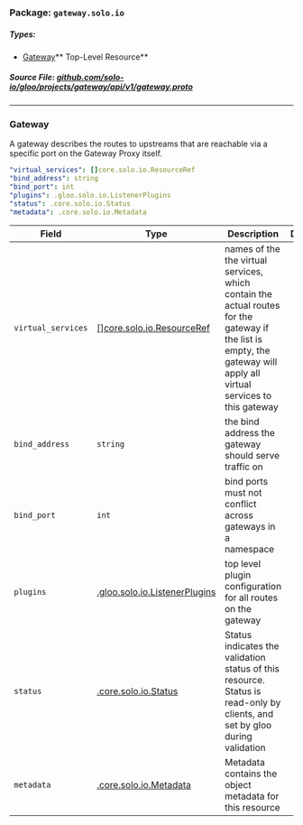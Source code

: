 <!-- Code generated by solo-kit. DO NOT EDIT. -->

### Package: `gateway.solo.io` 
##### Types:


- [Gateway](#Gateway)** Top-Level Resource**
  



##### Source File: [github.com/solo-io/gloo/projects/gateway/api/v1/gateway.proto](https://github.com/solo-io/gloo/blob/master/projects/gateway/api/v1/gateway.proto)





---
### <a name="Gateway">Gateway</a>

 

A gateway describes the routes to upstreams that are reachable via a specific port on the Gateway Proxy itself.

```yaml
"virtual_services": []core.solo.io.ResourceRef
"bind_address": string
"bind_port": int
"plugins": .gloo.solo.io.ListenerPlugins
"status": .core.solo.io.Status
"metadata": .core.solo.io.Metadata

```

| Field | Type | Description | Default |
| ----- | ---- | ----------- |----------- | 
| `virtual_services` | [[]core.solo.io.ResourceRef](../../../../../solo-kit/api/v1/ref.proto.sk.md#ResourceRef) | names of the the virtual services, which contain the actual routes for the gateway if the list is empty, the gateway will apply all virtual services to this gateway |  |
| `bind_address` | `string` | the bind address the gateway should serve traffic on |  |
| `bind_port` | `int` | bind ports must not conflict across gateways in a namespace |  |
| `plugins` | [.gloo.solo.io.ListenerPlugins](../../../gloo/api/v1/plugins.proto.sk.md#ListenerPlugins) | top level plugin configuration for all routes on the gateway |  |
| `status` | [.core.solo.io.Status](../../../../../solo-kit/api/v1/status.proto.sk.md#Status) | Status indicates the validation status of this resource. Status is read-only by clients, and set by gloo during validation |  |
| `metadata` | [.core.solo.io.Metadata](../../../../../solo-kit/api/v1/metadata.proto.sk.md#Metadata) | Metadata contains the object metadata for this resource |  |





<!-- Start of HubSpot Embed Code -->
<script type="text/javascript" id="hs-script-loader" async defer src="//js.hs-scripts.com/5130874.js"></script>
<!-- End of HubSpot Embed Code -->
